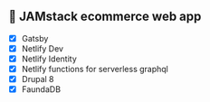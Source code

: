 ## 🚀 JAMstack ecommerce web app

- [x] Gatsby
- [x] Netlify Dev
- [x] Netlify Identity
- [x] Netlify functions for serverless graphql
- [x] Drupal 8
- [x] FaundaDB
